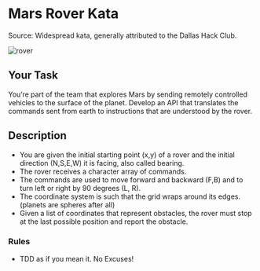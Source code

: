 Mars Rover Kata
===============
Source: Widespread kata, generally attributed to the Dallas Hack Club.

![rover](https://upload.wikimedia.org/wikipedia/commons/d/d8/NASA_Mars_Rover.jpg)

## Your Task
You’re part of the team that explores Mars by sending remotely controlled vehicles to the surface of the planet.
Develop an API that translates the commands sent from earth to instructions that are understood by the rover.

## Description
* You are given the initial starting point (x,y) of a rover and the initial direction (N,S,E,W) it is facing, also called bearing.
* The rover receives a character array of commands.
* The commands are used to move forward and backward (F,B) and to turn left or right by 90 degrees (L, R).
* The coordinate system is such that the grid wraps around its edges. (planets are spheres after all)
* Given a list of coordinates that represent obstacles, the rover must stop at the last possible position and report the obstacle.

### Rules
* TDD as if you mean it. No Excuses!

